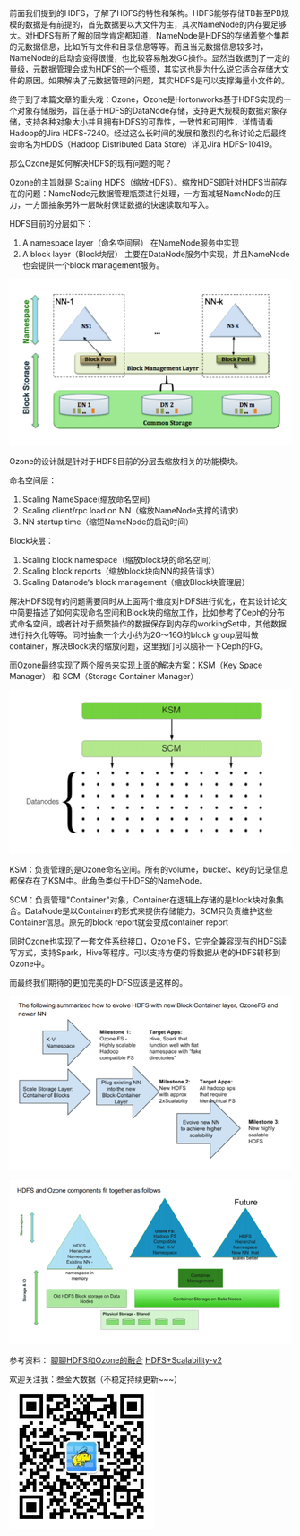 前面我们提到的HDFS，了解了HDFS的特性和架构。HDFS能够存储TB甚至PB规模的数据是有前提的，首先数据要以大文件为主，其次NameNode的内存要足够大。对HDFS有所了解的同学肯定都知道，NameNode是HDFS的存储着整个集群的元数据信息，比如所有文件和目录信息等等。而且当元数据信息较多时，NameNode的启动会变得很慢，也比较容易触发GC操作。显然当数据到了一定的量级，元数据管理会成为HDFS的一个瓶颈，其实这也是为什么说它适合存储大文件的原因。如果解决了元数据管理的问题，其实HDFS是可以支撑海量小文件的。

终于到了本篇文章的重头戏：Ozone，Ozone是Hortonworks基于HDFS实现的一个对象存储服务，旨在基于HDFS的DataNode存储，支持更大规模的数据对象存储，支持各种对象大小并且拥有HDFS的可靠性，一致性和可用性，详情请看Hadoop的Jira HDFS-7240。经过这么长时间的发展和激烈的名称讨论之后最终会命名为HDDS（Hadoop Distributed Data Store）详见Jira HDFS-10419。

那么Ozone是如何解决HDFS的现有问题的呢？

Ozone的主旨就是 Scaling HDFS（缩放HDFS）。缩放HDFS即针对HDFS当前存在的问题：NameNode元数据管理瓶颈进行处理，一方面减轻NameNode的压力，一方面抽象另外一层映射保证数据的快速读取和写入。

HDFS目前的分层如下：

1. A namespace layer（命名空间层） 在NameNode服务中实现
2. A block layer（Block块层） 主要在DataNode服务中实现，并且NameNode也会提供一个block management服务。

![hdfsinfo](./imgs/ozone1.png)

Ozone的设计就是针对于HDFS目前的分层去缩放相关的功能模块。

命名空间层：

1. Scaling NameSpace(缩放命名空间)
2. Scaling client/rpc load on NN（缩放NameNode支撑的请求）
3. NN startup time（缩短NameNode的启动时间）

Block块层：

1. Scaling block namespace（缩放block块的命名空间）
2. Scaling block reports（缩放block块向NN的报告请求）
3. Scaling Datanode‘s block management（缩放Block块管理层）

解决HDFS现有的问题需要同时从上面两个维度对HDFS进行优化，在其设计论文中简要描述了如何实现命名空间和Block块的缩放工作，比如参考了Ceph的分布式命名空间，或者针对于频繁操作的数据保存到内存的workingSet中，其他数据进行持久化等等。同时抽象一个大小约为2G～16G的block group层叫做container，解决Block块的缩放问题，这里我们可以脑补一下Ceph的PG。

而Ozone最终实现了两个服务来实现上面的解决方案：KSM（Key Space Manager） 和 SCM（Storage Container Manager）

![ozone](./imgs/ksmscm.png)

KSM：负责管理的是Ozone命名空间。所有的volume，bucket、key的记录信息都保存在了KSM中。此角色类似于HDFS的NameNode。

SCM：负责管理"Container"对象，Container在逻辑上存储的是block块对象集合。DataNode是以Container的形式来提供存储能力。SCM只负责维护这些Container信息。原先的block report就会变成container report

同时Ozone也实现了一套文件系统接口，Ozone FS，它完全兼容现有的HDFS读写方式，支持Spark，Hive等程序。可以支持方便的将数据从老的HDFS转移到Ozone中。

而最终我们期待的更加完美的HDFS应该是这样的。

![ozone](./imgs/ozone2.png)

![ozone](./imgs/ozone3.png)

参考资料：
[聊聊HDFS和Ozone的融合](https://blog.csdn.net/Androidlushangderen/article/details/78450332)
[HDFS+Scalability-v2](https://issues.apache.org/jira/secure/attachment/12908432/12908432_HDFS+Scalability-v2.pdf)

欢迎关注我：叁金大数据（不稳定持续更新~~~）
![qrcode](./imgs/qrcode.jpg)